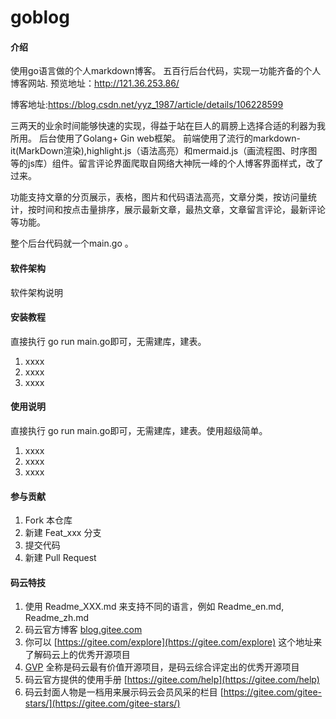 # goblog

#### 介绍
使用go语言做的个人markdown博客。
五百行后台代码，实现一功能齐备的个人博客网站.
预览地址：http://121.36.253.86/

博客地址:https://blog.csdn.net/yyz_1987/article/details/106228599

三两天的业余时间能够快速的实现，得益于站在巨人的肩膀上选择合适的利器为我所用。
后台使用了Golang+ Gin web框架。
前端使用了流行的markdown-it(MarkDown渲染),highlight.js（语法高亮）和mermaid.js（画流程图、时序图等的js库）组件。留言评论界面爬取自网络大神阮一峰的个人博客界面样式，改了过来。

功能支持文章的分页展示，表格，图片和代码语法高亮，文章分类，按访问量统计，按时间和按点击量排序，展示最新文章，最热文章，文章留言评论，最新评论等功能。

整个后台代码就一个main.go 。
#### 软件架构
软件架构说明


#### 安装教程
直接执行 go run main.go即可，无需建库，建表。
1.  xxxx
2.  xxxx
3.  xxxx

#### 使用说明
直接执行 go run main.go即可，无需建库，建表。使用超级简单。
1.  xxxx
2.  xxxx
3.  xxxx

#### 参与贡献

1.  Fork 本仓库
2.  新建 Feat_xxx 分支
3.  提交代码
4.  新建 Pull Request


#### 码云特技

1.  使用 Readme\_XXX.md 来支持不同的语言，例如 Readme\_en.md, Readme\_zh.md
2.  码云官方博客 [blog.gitee.com](https://blog.gitee.com)
3.  你可以 [https://gitee.com/explore](https://gitee.com/explore) 这个地址来了解码云上的优秀开源项目
4.  [GVP](https://gitee.com/gvp) 全称是码云最有价值开源项目，是码云综合评定出的优秀开源项目
5.  码云官方提供的使用手册 [https://gitee.com/help](https://gitee.com/help)
6.  码云封面人物是一档用来展示码云会员风采的栏目 [https://gitee.com/gitee-stars/](https://gitee.com/gitee-stars/)
